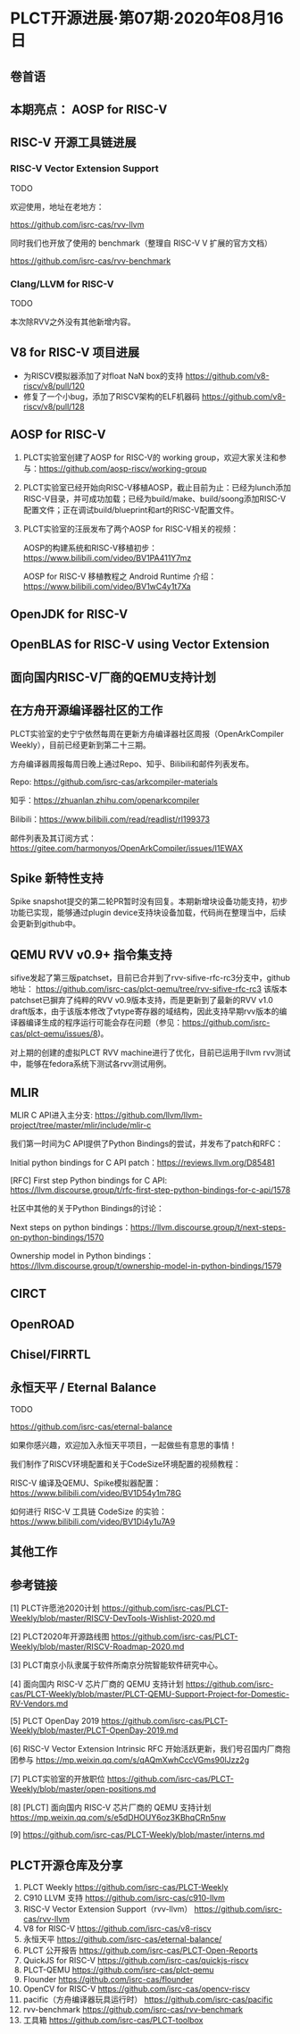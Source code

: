 # PLCT开源进展·第07期·2020年08月16日

## 卷首语

## 本期亮点： AOSP for RISC-V

## RISC-V 开源工具链进展

### RISC-V Vector Extension Support

TODO

欢迎使用，地址在老地方：

https://github.com/isrc-cas/rvv-llvm

同时我们也开放了使用的 benchmark（整理自 RISC-V V 扩展的官方文档）

https://github.com/isrc-cas/rvv-benchmark

### Clang/LLVM for RISC-V

TODO

本次除RVV之外没有其他新增内容。

## V8 for RISC-V 项目进展

- 为RISCV模拟器添加了对float NaN box的支持 https://github.com/v8-riscv/v8/pull/120
- 修复了一个小bug，添加了RISCV架构的ELF机器码 https://github.com/v8-riscv/v8/pull/128

## AOSP for RISC-V

1. PLCT实验室创建了AOSP for RISC-V的 working group，欢迎大家关注和参与：https://github.com/aosp-riscv/working-group

2. PLCT实验室已经开始向RISC-V移植AOSP，截止目前为止：已经为lunch添加RISC-V目录，并可成功加载；已经为build/make、build/soong添加RISC-V配置文件；正在调试build/blueprint和art的RISC-V配置文件。

3. PLCT实验室的汪辰发布了两个AOSP for RISC-V相关的视频：

   AOSP的构建系统和RISC-V移植初步：https://www.bilibili.com/video/BV1PA411Y7mz

   AOSP for RISC-V 移植教程之 Android Runtime 介绍：https://www.bilibili.com/video/BV1wC4y1t7Xa

## OpenJDK for RISC-V

## OpenBLAS for RISC-V using Vector Extension

## 面向国内RISC-V厂商的QEMU支持计划

## 在方舟开源编译器社区的工作

PLCT实验室的史宁宁依然每周在更新方舟编译器社区周报（OpenArkCompiler Weekly），目前已经更新到第二十三期。

方舟编译器周报每周日晚上通过Repo、知乎、Bilibili和邮件列表发布。

Repo: https://github.com/isrc-cas/arkcompiler-materials

知乎：https://zhuanlan.zhihu.com/openarkcompiler

Bilibili：https://www.bilibili.com/read/readlist/rl199373

邮件列表及其订阅方式：https://gitee.com/harmonyos/OpenArkCompiler/issues/I1EWAX

## Spike 新特性支持

Spike snapshot提交的第二轮PR暂时没有回复。本期新增块设备功能支持，初步功能已实现，能够通过plugin device支持块设备加载，代码尚在整理当中，后续会更新到github中。

## QEMU RVV v0.9+ 指令集支持
sifive发起了第三版patchset，目前已合并到了rvv-sifive-rfc-rc3分支中，github地址：
https://github.com/isrc-cas/plct-qemu/tree/rvv-sifive-rfc-rc3
该版本patchset已摒弃了纯粹的RVV v0.9版本支持，而是更新到了最新的RVV v1.0 draft版本，由于该版本修改了vtype寄存器的域结构，因此支持早期rvv版本的编译器编译生成的程序运行可能会存在问题（参见：https://github.com/isrc-cas/plct-qemu/issues/8)。

对上期的创建的虚拟PLCT RVV machine进行了优化，目前已运用于llvm rvv测试中，能够在fedora系统下测试各rvv测试用例。

## MLIR

MLIR C API进入主分支: https://github.com/llvm/llvm-project/tree/master/mlir/include/mlir-c

我们第一时间为C API提供了Python Bindings的尝试，并发布了patch和RFC：

Initial python bindings for C API patch：https://reviews.llvm.org/D85481

[RFC] First step Python bindings for C API: https://llvm.discourse.group/t/rfc-first-step-python-bindings-for-c-api/1578

社区中其他的关于Python Bindings的讨论：

Next steps on python bindings：https://llvm.discourse.group/t/next-steps-on-python-bindings/1570

Ownership model in Python bindings：https://llvm.discourse.group/t/ownership-model-in-python-bindings/1579

## CIRCT

## OpenROAD

## Chisel/FIRRTL

## 永恒天平 / Eternal Balance

TODO

https://github.com/isrc-cas/eternal-balance

如果你感兴趣，欢迎加入永恒天平项目，一起做些有意思的事情！


我们制作了RISCV环境配置和关于CodeSize环境配置的视频教程：

RISC-V 编译及QEMU、Spike模拟器配置：https://www.bilibili.com/video/BV1D54y1m78G

如何进行 RISC-V 工具链 CodeSize 的实验：https://www.bilibili.com/video/BV1Di4y1u7A9

## 其他工作

## 参考链接

[1] PLCT许愿池2020计划 https://github.com/isrc-cas/PLCT-Weekly/blob/master/RISCV-DevTools-Wishlist-2020.md

[2] PLCT2020年开源路线图 https://github.com/isrc-cas/PLCT-Weekly/blob/master/RISCV-Roadmap-2020.md

[3] PLCT南京小队隶属于软件所南京分院智能软件研究中心。

[4] 面向国内 RISC-V 芯片厂商的 QEMU 支持计划 https://github.com/isrc-cas/PLCT-Weekly/blob/master/PLCT-QEMU-Support-Project-for-Domestic-RV-Vendors.md

[5] PLCT OpenDay 2019 https://github.com/isrc-cas/PLCT-Weekly/blob/master/PLCT-OpenDay-2019.md

[6] RISC-V Vector Extension Intrinsic RFC 开始活跃更新，我们号召国内厂商抱团参与 https://mp.weixin.qq.com/s/qAQmXwhCccVGms90lJzz2g

[7] PLCT实验室的开放职位 https://github.com/isrc-cas/PLCT-Weekly/blob/master/open-positions.md

[8] [PLCT] 面向国内 RISC-V 芯片厂商的 QEMU 支持计划 https://mp.weixin.qq.com/s/e5dDHOUY6oz3KBhqCRn5nw

[9] https://github.com/isrc-cas/PLCT-Weekly/blob/master/interns.md

## PLCT开源仓库及分享

1. PLCT Weekly https://github.com/isrc-cas/PLCT-Weekly
2. C910 LLVM 支持 https://github.com/isrc-cas/c910-llvm
3. RISC-V Vector Extension Support（rvv-llvm） https://github.com/isrc-cas/rvv-llvm
4. V8 for RISC-V https://github.com/isrc-cas/v8-riscv
5. 永恒天平 https://github.com/isrc-cas/eternal-balance/
6. PLCT 公开报告 https://github.com/isrc-cas/PLCT-Open-Reports
7. QuickJS for RISC-V https://github.com/isrc-cas/quickjs-riscv
8. PLCT-QEMU https://github.com/isrc-cas/plct-qemu
9. Flounder https://github.com/isrc-cas/flounder
10. OpenCV for RISC-V https://github.com/isrc-cas/opencv-riscv
11. pacific（方舟编译器玩具运行时） https://github.com/isrc-cas/pacific
12. rvv-benchmark https://github.com/isrc-cas/rvv-benchmark
13. 工具箱 https://github.com/isrc-cas/PLCT-toolbox

